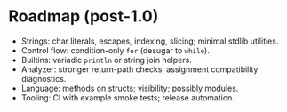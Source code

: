 # Roadmap (post-1.0)

- Strings: char literals, escapes, indexing, slicing; minimal stdlib utilities.
- Control flow: condition-only `for` (desugar to `while`).
- Builtins: variadic `println` or string join helpers.
- Analyzer: stronger return-path checks, assignment compatibility diagnostics.
- Language: methods on structs; visibility; possibly modules.
- Tooling: CI with example smoke tests; release automation.

